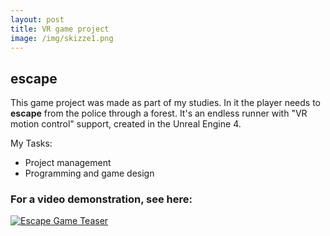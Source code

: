```yaml
---
layout: post
title: VR game project
image: /img/skizze1.png
---
```


## escape

This game project was made as part of my studies. In it the player needs to **escape** from the police through a forest. It's an endless runner with "VR motion control" support, created in the Unreal Engine 4.

My Tasks:
* Project management
* Programming and game design

### For a video demonstration, see here:
[![Escape Game Teaser](http://i.imgur.com/7s99quF.png)](https://vimeo.com/209393676 "Escape Game Teaser - Click to Watch!")
